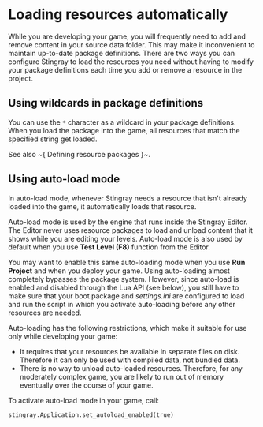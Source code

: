 # Loading resources automatically

While you are developing your game, you will frequently need to add and remove content in your source data folder. This may make it inconvenient to maintain up-to-date package definitions. There are two ways you can configure Stingray to load the resources you need without having to modify your package definitions each time you add or remove a resource in the project.

## Using wildcards in package definitions

You can use the `*` character as a wildcard in your package definitions. When you load the package into the game, all resources that match the specified string get loaded.

See also ~{ Defining resource packages }~.

## Using auto-load mode

In auto-load mode, whenever Stingray needs a resource that isn't already loaded into the game, it automatically loads that resource.

Auto-load mode is used by the engine that runs inside the Stingray Editor. The Editor never uses resource packages to load and unload content that it shows while you are editing your levels. Auto-load mode is also used by default when you use **Test Level (F8)** function from the Editor.

You may want to enable this same auto-loading mode when you use **Run Project** and when you deploy your game. Using auto-loading almost completely bypasses the package system. However, since auto-load is enabled and disabled through the Lua API (see below), you still have to make sure that your boot package and *settings.ini* are configured to load and run the script in which you activate auto-loading before any other resources are needed.

Auto-loading has the following restrictions, which make it suitable for use only while developing your game:

-	It requires that your resources be available in separate files on disk. Therefore it can only be used with compiled data, not bundled data.
-	There is no way to unload auto-loaded resources. Therefore, for any moderately complex game, you are likely to run out of memory eventually over the course of your game.

To activate auto-load mode in your game, call:

~~~{lua}
stingray.Application.set_autoload_enabled(true)
~~~

